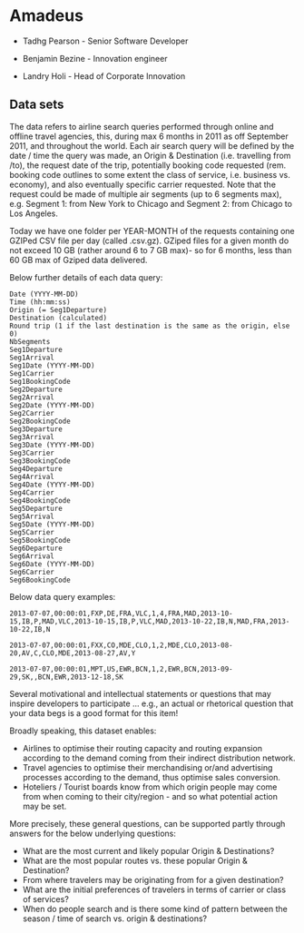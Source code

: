 # Amadeus

* Tadhg Pearson - Senior Software Developer 

* Benjamin Bezine  - Innovation engineer 

* Landry Holi - Head of Corporate Innovation 

## Data sets

The data refers to airline search queries performed through online and offline travel agencies, this, during max 6 months in 2011 as off September 2011, and throughout the world. Each air search query will be defined by  the date / time the query was made, an Origin & Destination (i.e. travelling from /to), the request date of the trip, potentially booking code requested (rem. booking code outlines to some extent the class of service, i.e. business vs. economy), and also eventually specific carrier requested. Note that the request could be made of multiple air segments (up to 6 segments max), e.g. Segment 1: from New York to Chicago and Segment 2: from Chicago to Los Angeles.

Today we have one folder per YEAR-MONTH of the requests containing one GZIPed CSV file per day (called <YYYY-MM-DD>.csv.gz). GZiped files for a given month do not exceed 10 GB (rather around 6 to 7 GB max)- so for 6 months, less than 60 GB max of Gziped data delivered.

Below further details of each data query:

```
Date (YYYY-MM-DD)
Time (hh:mm:ss)
Origin (= Seg1Departure)
Destination (calculated)
Round trip (1 if the last destination is the same as the origin, else 0)
NbSegments
Seg1Departure
Seg1Arrival    
Seg1Date (YYYY-MM-DD)
Seg1Carrier
Seg1BookingCode
Seg2Departure
Seg2Arrival
Seg2Date (YYYY-MM-DD)
Seg2Carrier
Seg2BookingCode
Seg3Departure
Seg3Arrival
Seg3Date (YYYY-MM-DD)
Seg3Carrier
Seg3BookingCode
Seg4Departure
Seg4Arrival
Seg4Date (YYYY-MM-DD)
Seg4Carrier
Seg4BookingCode
Seg5Departure
Seg5Arrival
Seg5Date (YYYY-MM-DD)
Seg5Carrier
Seg5BookingCode
Seg6Departure
Seg6Arrival
Seg6Date (YYYY-MM-DD)
Seg6Carrier
Seg6BookingCode
```

Below data query examples:

```
2013-07-07,00:00:01,FXP,DE,FRA,VLC,1,4,FRA,MAD,2013-10-15,IB,P,MAD,VLC,2013-10-15,IB,P,VLC,MAD,2013-10-22,IB,N,MAD,FRA,2013-10-22,IB,N

2013-07-07,00:00:01,FXX,CO,MDE,CLO,1,2,MDE,CLO,2013-08-20,AV,C,CLO,MDE,2013-08-27,AV,Y

2013-07-07,00:00:01,MPT,US,EWR,BCN,1,2,EWR,BCN,2013-09-29,SK,,BCN,EWR,2013-12-18,SK 
```

Several motivational and intellectual statements or questions that may inspire developers to participate ... e.g., an actual or rhetorical question that your data begs is a good format for this item!

Broadly speaking, this dataset enables:

* Airlines to optimise their routing capacity and routing expansion according to the demand coming from their indirect distribution network. 
* Travel agencies to optimise their merchandising or/and advertising processes according to the demand, thus optimise sales conversion. 
* Hoteliers / Tourist boards know from which origin people may come from when coming to their city/region - and so what potential action may be set.
        
More precisely, these general questions, can be supported partly through answers for the below underlying questions: 
        
* What are the most current and likely popular Origin & Destinations? 
* What are the most popular routes vs. these popular Origin & Destination? 
* From where travelers may be originating from for a given destination? 
* What are the initial preferences of travelers in terms of carrier or class of services? 
* When do people search and is there some kind of pattern between the season / time of search vs. origin & destinations? 
